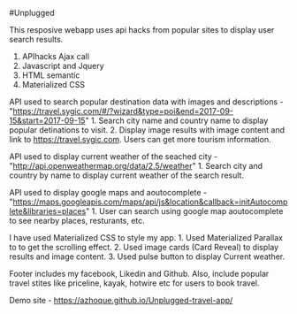 #Unplugged

This resposive webapp uses api hacks from popular sites to display user search results. 
1. APIhacks Ajax call
2. Javascript and Jquery 
3. HTML semantic
4. Materialized CSS

API used to search popular destination data with images and descriptions - "https://travel.sygic.com/#/?wizard&type=poi&end=2017-09-15&start=2017-09-15"
	1. Search city name and country name to display popular detinations to visit. 
	2. Display image results with image content and link to https://travel.sygic.com. Users can get more tourism information.

API used to display current weather of the seached city - "http://api.openweathermap.org/data/2.5/weather"
	1. Search city and country by name to display current weather of the search result. 

API used to display google maps and aoutocomplete - "https://maps.googleapis.com/maps/api/js&location&callback=initAutocomplete&libraries=places"
	1. User can search using google map aoutocomplete to see nearby places, resturants, etc. 

I have used Materialized CSS to style my app.
	1. Used Materialized Parallax to to get the scrolling effect.
	2. Used image cards (Card Reveal) to display results and image content. 
	3. Used pulse button to display Current weather.

Footer includes my facebook, Likedin and Github. Also, include popular travel stites like priceline, kayak, hotwire etc for users to book travel. 

Demo site - https://azhoque.github.io/Unplugged-travel-app/ 
